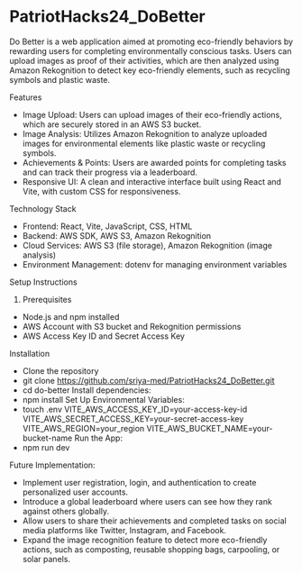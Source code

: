 # PatriotHacks24_DoBetter
Do Better is a web application aimed at promoting eco-friendly behaviors by rewarding users for completing environmentally conscious tasks. Users can upload images as proof of their activities, which are then analyzed using Amazon Rekognition to detect key eco-friendly elements, such as recycling symbols and plastic waste.

Features
- Image Upload: Users can upload images of their eco-friendly actions, which are securely stored in an AWS S3 bucket.
- Image Analysis: Utilizes Amazon Rekognition to analyze uploaded images for environmental elements like plastic waste or recycling symbols.
- Achievements & Points: Users are awarded points for completing tasks and can track their progress via a leaderboard.
- Responsive UI: A clean and interactive interface built using React and Vite, with custom CSS for responsiveness.

Technology Stack
- Frontend: React, Vite, JavaScript, CSS, HTML
- Backend: AWS SDK, AWS S3, Amazon Rekognition
- Cloud Services: AWS S3 (file storage), Amazon Rekognition (image analysis)
- Environment Management: dotenv for managing environment variables

Setup Instructions
1. Prerequisites

- Node.js and npm installed
- AWS Account with S3 bucket and Rekognition permissions
- AWS Access Key ID and Secret Access Key

Installation
- Clone the repository
- git clone https://github.com/sriya-med/PatriotHacks24_DoBetter.git
- cd do-better
Install dependencies:
- npm install
Set Up Environmental Variables:
- touch .env
VITE_AWS_ACCESS_KEY_ID=your-access-key-id
VITE_AWS_SECRET_ACCESS_KEY=your-secret-access-key
VITE_AWS_REGION=your_region
VITE_AWS_BUCKET_NAME=your-bucket-name
Run the App:
- npm run dev

Future Implementation: 
- Implement user registration, login, and authentication to create personalized user accounts.
- Introduce a global leaderboard where users can see how they rank against others globally.
- Allow users to share their achievements and completed tasks on social media platforms like Twitter, Instagram, and Facebook.
- Expand the image recognition feature to detect more eco-friendly actions, such as composting, reusable shopping bags, carpooling, or solar panels.



